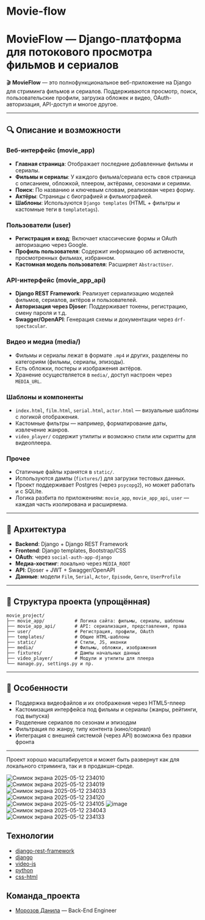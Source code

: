 # Movie-flow

# MovieFlow — Django-платформа для потокового просмотра фильмов и сериалов

🎬 **MovieFlow** — это полнофункциональное веб-приложение на Django для стриминга фильмов и сериалов. Поддерживаются просмотр, поиск, пользовательские профили, загрузка обложек и видео, OAuth-авторизация, API-доступ и многое другое.

---

## 🔍 Описание и возможности

### Веб-интерфейс (movie_app)

- **Главная страница**: Отображает последние добавленные фильмы и сериалы.
- **Фильмы и сериалы**: У каждого фильма/сериала есть своя страница с описанием, обложкой, плеером, актёрами, сезонами и сериями.
- **Поиск**: По названию и ключевым словам, реализован через форму.
- **Актёры**: Страницы с биографией и фильмографией.
- **Шаблоны**: Используются `Django templates` (HTML + фильтры и кастомные теги в `templatetags`).

### Пользователи (user)

- **Регистрация и вход**: Включает классические формы и OAuth авторизацию через Google.
- **Профиль пользователя**: Содержит информацию об активности, просмотренных фильмах, избранном.
- **Кастомная модель пользователя**: Расширяет `AbstractUser`.

### API-интерфейс (movie_app_api)

- **Django REST Framework**: Реализует сериализацию моделей фильмов, сериалов, актёров и пользователей.
- **Авторизация через Djoser**: Поддерживает токены, регистрацию, смену пароля и т.д.
- **Swagger/OpenAPI**: Генерация схемы и документации через `drf-spectacular`.

### Видео и медиа (media/)

- Фильмы и сериалы лежат в формате `.mp4` и других, разделены по категориям (фильмы, сериалы, эпизоды).
- Есть обложки, постеры и изображения актёров.
- Хранение осуществляется в `media/`, доступ настроен через `MEDIA_URL`.

### Шаблоны и компоненты

- `index.html`, `film.html`, `serial.html`, `actor.html` — визуальные шаблоны с логикой отображения.
- Кастомные фильтры — например, форматирование даты, извлечение жанров.
- `video_player/` содержит утилиты и возможно стили или скрипты для видеоплеера.

### Прочее

- Статичные файлы хранятся в `static/`.
- Используются дампы (`fixtures/`) для загрузки тестовых данных.
- Проект поддерживает Postgres (через `psycopg2`), но может работать и с SQLite.
- Логика разбита по приложениям: `movie_app`, `movie_app_api`, `user` — каждая часть изолирована и расширяема.

---

## 🧱 Архитектура

- **Backend**: Django + Django REST Framework
- **Frontend**: Django templates, Bootstrap/CSS
- **OAuth**: через `social-auth-app-django`
- **Медиа-хостинг**: локально через `MEDIA_ROOT`
- **API**: Djoser + JWT + Swagger/OpenAPI
- **Данные**: модели `Film`, `Serial`, `Actor`, `Episode`, `Genre`, `UserProfile`

---

## 📁 Структура проекта (упрощённая)

```
movie_project/
├── movie_app/           # Логика сайта: фильмы, сериалы, шаблоны
├── movie_app_api/       # API: сериализация, представления, права
├── user/                # Регистрация, профили, OAuth
├── templates/           # Общие HTML-шаблоны
├── static/              # Стили, JS, иконки
├── media/               # Фильмы, обложки, изображения
├── fixtures/            # Дампы начальных данных
├── video_player/        # Модули и утилиты для плеера
└── manage.py, settings.py и пр.
```

---

## 📌 Особенности

- Поддержка видеофайлов и их отображения через HTML5-плеер
- Кастомизация интерфейса под фильмы и сериалы (жанры, рейтинги, год выпуска)
- Разделение сериалов по сезонам и эпизодам
- Фильтрация по жанру, типу контента (кино/сериал)
- Интеграция с внешней системой (через API) возможна без правки фронта

---

Проект хорошо масштабируется и может быть развернут как для локального стриминга, так и в продакшн-среде.


![Снимок экрана 2025-05-12 234010](https://github.com/user-attachments/assets/970ee63e-cec9-4f46-81bc-458389ae6f29)
![Снимок экрана 2025-05-12 234019](https://github.com/user-attachments/assets/3e09b3f8-9326-4838-8c04-57f074853ad0)
![Снимок экрана 2025-05-12 234033](https://github.com/user-attachments/assets/aae47e31-ef9f-45fb-8de6-405e4af96133)
![Снимок экрана 2025-05-12 234120](https://github.com/user-attachments/assets/db6264ee-2edb-449a-a68c-652a51330af8)
![Снимок экрана 2025-05-12 234105](https://github.com/user-attachments/assets/e7abea8a-6f91-47ef-bc50-fdead000606d)
![image](https://github.com/user-attachments/assets/f709243d-fdbe-440b-adc7-f379887810f3)
![Снимок экрана 2025-05-12 234043](https://github.com/user-attachments/assets/0dfd4ad2-2d69-428c-8627-b0522c744839)
![Снимок экрана 2025-05-12 234133](https://github.com/user-attachments/assets/839877e1-881a-499d-9953-33606b6cf3ac)


## Технологии
  - [django-rest-framework](https://www.django-rest-framework.org/)
  - [django](https://www.djangoproject.com/)
  - [video-js](https://videojs.com/)
  - [python](https://www.python.org/)
  - [css-html](https://developer.mozilla.org/en-US/)


## Команда_проекта
  - [Морозов Данила](https://t.me/amigos_mixtapes) — Back-End Engineer
